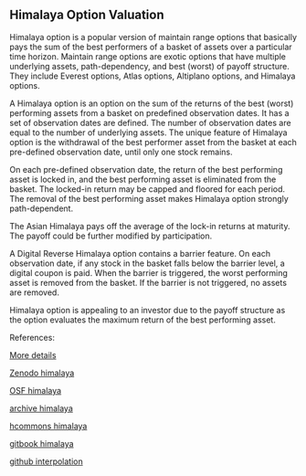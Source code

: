 ## Himalaya Option Valuation

Himalaya option is a popular version of maintain range options that basically pays the sum of the best performers of a basket of assets over a particular time horizon. Maintain range options are exotic options that have multiple underlying assets, path-dependency, and best (worst) of payoff structure. They include Everest options, Atlas options, Altiplano options, and Himalaya options. 

A Himalaya option is an option on the sum of the returns of the best (worst) performing assets from a basket on predefined observation dates. It has a set of observation dates are defined. The number of observation dates are equal to the number of underlying assets. The unique feature of Himalaya option is the withdrawal of the best performer asset from the basket at each pre-defined observation date, until only one stock remains.

On each pre-defined observation date, the return of the best performing asset is locked in, and the best performing asset is eliminated from the basket. The locked-in return may be capped and floored for each period. The removal of the best performing asset makes Himalaya option strongly path-dependent.

The Asian Himalaya pays off the average of the lock-in returns at maturity. The payoff could be further modified by participation.

A Digital Reverse Himalaya option contains a barrier feature. On each observation date, if any stock in the basket falls below the barrier level, a digital coupon is paid. When the barrier is triggered, the worst performing asset is removed from the basket. If the barrier is not triggered, no assets are removed.

Himalaya option is appealing to an investor due to the payoff structure as the option evaluates the maximum return of the best performing asset.




References:
   
[More details](./EqHimalaya-25.pdf)   
   
[Zenodo himalaya](https://zenodo.org/record/6480393#.YpPcacPMKUk)
     
[OSF himalaya](https://osf.io/3hf9y/download)

[archive himalaya](https://ia803400.us.archive.org/13/items/eq-himalaya-25/EqHimalaya-archive.pdf)  

[hcommons himalaya](https://hcommons.org/deposits/download/hc:41448/CONTENT/eqhimalaya-25.pdf)

[gitbook himalaya](https://davidlee1203.gitbook.io/himalaya-option/)

[github interpolation](https://github.com/timxiao1203/InterpolationAnalytics)
